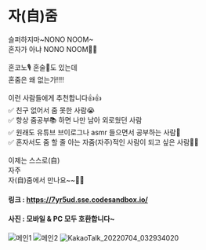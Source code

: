 # 자(自)줌

슬퍼하지마~NONO NOOM~
<br/>
혼자가 아냐 NONO NOOM🎵🎶
<br/><br/>
혼코노🎙 혼술🍷도 있는데
<br/>
혼줌은 왜 없는가‼️‼️
<br/><br/>
이런 사람들에게 추천합니다👍👍
<br/>
✅️ 친구 없어서 줌 못한 사람😭
<br/>
✅️ 항상 줌공부📚 하면 나만 남아 외로웠던 사람
<br/>
✅️ 원래도 유튜브 브이로그나 asmr 들으면서 공부하는 사람🎥
<br/>
✅️ 혼자서도 줌 할 줄 아는 자줌(자주)적인 사람이 되고 싶은 사람💞💞
<br/><br/>
이제는 스스로(自)
<br/>
자주
<br/>
자(自)줌에서 만나요~~🥁🥁

#### 링크 : https://7yr5ud.sse.codesandbox.io/
#### 사진 : 모바일 & PC 모두 호환합니다~
![메인1](https://user-images.githubusercontent.com/76803855/177272354-f4a8f713-955b-4db7-9256-79d648d4d72c.png)
![메인2](https://user-images.githubusercontent.com/76803855/177272366-1f237ba5-93de-4aa2-ba23-f7f1857f0af1.png)
![KakaoTalk_20220704_032934020](https://user-images.githubusercontent.com/76803855/177272408-291f389c-8e7e-41ff-997b-5df04b2ec87c.png)
